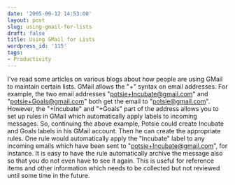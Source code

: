 ```yaml
---
date: '2005-09-12 14:53:00'
layout: post
slug: using-gmail-for-lists
draft: false
title: Using GMail for Lists
wordpress_id: '115'
tags:
- Productivity
---
```


I've read some articles on various blogs about how people are using GMail to maintain certain lists. GMail allows the "+" syntax on email addresses. For example, the two email addresses "potsie+Incubate@gmail.com" and "potsie+Goals@gmail.com" both get the email to "potsie@gmail.com". However, the "+Incubate" and "+Goals" part of the address allows you to set up rules in GMail which automatically apply labels to incoming messages. So, continuing the above example, Potsie could create Incubate and Goals labels in his GMail account. Then he can create the appropriate rules. One rule would automatically apply the "Incubate" label to any incoming emails which have been sent to "potsie+Incubate@gmail.com", for instance. It is easy to have the rule automatically archive the message also so that you do not even have to see it again. This is useful for reference items and other information which needs to be collected but not reviewed until some time in the future.



